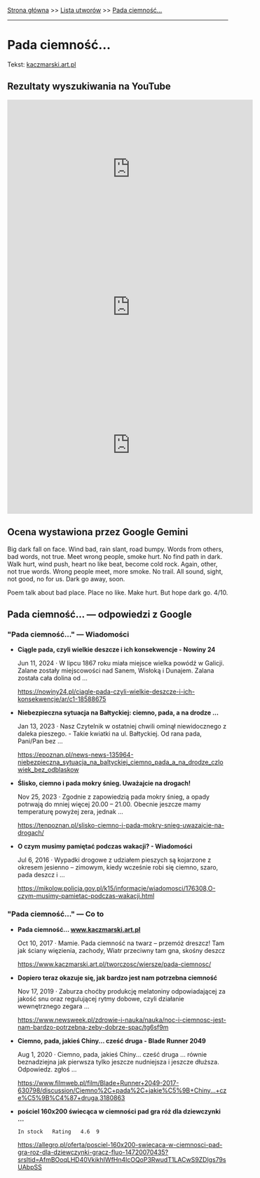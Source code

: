 [Strona główna](../index.md) >> [Lista utworów](../list.md) >> [Pada ciemność…](397.md)

---

# Pada ciemność…

Tekst: [kaczmarski.art.pl](https://www.kaczmarski.art.pl/tworczosc/wiersze/pada-ciemnosc/)

## Rezultaty wyszukiwania na YouTube

<iframe width="560" height="315" src="https://www.youtube.com/embed/uueYYto7pNo?si=IdontcarewhotheIRSsendsImnotpayingtaxes" title="YouTube video player" frameborder="0" allow="accelerometer; autoplay; clipboard-write; encrypted-media; gyroscope; picture-in-picture; web-share" referrerpolicy="strict-origin-when-cross-origin" allowfullscreen></iframe>

<iframe width="560" height="315" src="https://www.youtube.com/embed/8YLqgour8nM?si=IdontcarewhotheIRSsendsImnotpayingtaxes" title="YouTube video player" frameborder="0" allow="accelerometer; autoplay; clipboard-write; encrypted-media; gyroscope; picture-in-picture; web-share" referrerpolicy="strict-origin-when-cross-origin" allowfullscreen></iframe>

<iframe width="560" height="315" src="https://www.youtube.com/embed/naVw-NfnKyw?si=IdontcarewhotheIRSsendsImnotpayingtaxes" title="YouTube video player" frameborder="0" allow="accelerometer; autoplay; clipboard-write; encrypted-media; gyroscope; picture-in-picture; web-share" referrerpolicy="strict-origin-when-cross-origin" allowfullscreen></iframe>

## Ocena wystawiona przez Google Gemini

Big dark fall on face. Wind bad, rain slant, road bumpy. Words from others, bad words, not true. Meet wrong people, smoke hurt. No find path in dark. Walk hurt, wind push, heart no like beat, become cold rock. Again, other, not true words. Wrong people meet, more smoke. No trail. All sound, sight, not good, no for us. Dark go away, soon. 

Poem talk about bad place. Place no like. Make hurt. But hope dark go. 4/10.


## Pada ciemność… — odpowiedzi z Google

### "Pada ciemność…" — Wiadomości

- **Ciągle pada, czyli wielkie deszcze i ich konsekwencje - Nowiny 24**

    Jun 11, 2024  ·  W lipcu 1867 roku miała miejsce wielka powódź w Galicji. Zalane zostały miejscowości nad Sanem, Wisłoką i Dunajem. Zalana została cała dolina od ... 

   <https://nowiny24.pl/ciagle-pada-czyli-wielkie-deszcze-i-ich-konsekwencje/ar/c1-18588675>
- **Niebezpieczna sytuacja na Bałtyckiej: ciemno, pada, a na drodze ...**

    Jan 13, 2023  ·  Nasz Czytelnik w ostatniej chwili ominął niewidocznego z daleka pieszego. - Takie kwiatki na ul. Bałtyckiej. Od rana pada, Pani/Pan bez ... 

   <https://epoznan.pl/news-news-135964-niebezpieczna_sytuacja_na_baltyckiej_ciemno_pada_a_na_drodze_czlowiek_bez_odblaskow>
- **Ślisko, ciemno i pada mokry śnieg. Uważajcie na drogach!**

    Nov 25, 2023  ·  Zgodnie z zapowiedzią pada mokry śnieg, a opady potrwają do mniej więcej 20.00 – 21.00. Obecnie jeszcze mamy temperaturę powyżej zera, jednak ... 

   <https://tenpoznan.pl/slisko-ciemno-i-pada-mokry-snieg-uwazajcie-na-drogach/>
- **O czym musimy pamiętać podczas wakacji? - Wiadomości**

    Jul 6, 2016  ·  Wypadki drogowe z udziałem pieszych są kojarzone z okresem jesienno – zimowym, kiedy wcześnie robi się ciemno, szaro, pada deszcz i ... 

   <https://mikolow.policja.gov.pl/k15/informacje/wiadomosci/176308,O-czym-musimy-pamietac-podczas-wakacji.html>

### "Pada ciemność…" — Co to

- **Pada ciemność… www.kaczmarski.art.pl**

    Oct 10, 2017  ·  Mamie. Pada ciemność na twarz – przemóż dreszcz! Tam jak ściany więzienia, zachody, Wiatr przeciwny tam gna, skośny deszcz 

   <https://www.kaczmarski.art.pl/tworczosc/wiersze/pada-ciemnosc/>
- **Dopiero teraz okazuje się, jak bardzo jest nam potrzebna ciemność**

    Nov 17, 2019  ·  Zaburza choćby produkcję melatoniny odpowiadającej za jakość snu oraz regulującej rytmy dobowe, czyli działanie wewnętrznego zegara ... 

   <https://www.newsweek.pl/zdrowie-i-nauka/nauka/noc-i-ciemnosc-jest-nam-bardzo-potrzebna-zeby-dobrze-spac/tg6sf9m>
- **Ciemno, pada, jakieś Chiny... cześć druga - Blade Runner 2049**

    Aug 1, 2020  ·  Ciemno, pada, jakieś Chiny... cześć druga ... równie beznadziejna jak pierwsza tylko jeszcze nudniejsza i jeszcze dłuższa. Odpowiedz. zgłoś ... 

   <https://www.filmweb.pl/film/Blade+Runner+2049-2017-630798/discussion/Ciemno%2C+pada%2C+jakie%C5%9B+Chiny...+cze%C5%9B%C4%87+druga,3180863>
- **pościel 160x200 świecąca w ciemności pad gra róż dla dziewczynki ...**

      In stock   Rating   4.6  9 

   <https://allegro.pl/oferta/posciel-160x200-swiecaca-w-ciemnosci-pad-gra-roz-dla-dziewczynki-gracz-fluo-14720070435?srsltid=AfmBOoqLHD40VkikhIWfHn4lcOQoP3RwudT1LACwS9ZDlgs79sUAbpSS>

